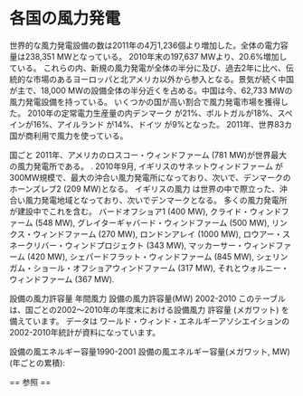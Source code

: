 # 各国の風力発電

世界的な風力発電設備の数は2011年の4万1,236個より増加した。全体の電力容量は238,351 MWとなっている。
2010年末の197,637 MWより、20.6%増加している。
これらの内、新規の風力発電が全体の半分に及び、過去2年に比べ、伝統的な市場のあるヨーロッパと北アメリカ以外から参入となる。景気が続く中国が主で、18,000 MWの設備全体の半分近くを占める。中国は今、62,733 MWの風力発電設備を持っている。
いくつかの国が高い割合で風力発電市場を獲得した。
2010年の定常電力生産量の内デンマーク が21%、ポルトガルが18%、スペインが16%、アイルランド が14%、ドイツ が9%となった。
2011年、世界83カ国が商利用で風力を使っている。

国ごと
2011年、アメリカのロスコー・ウィンドファーム (781 MW)が世界最大の風力発電所である。
. 
2010年9月, イギリスのサネットウィンドファーム が300MW規模で、最大の沖合い風力発電所になっており、次いで、デンマークの ホーンズレブ2 (209 MW)となる。
イギリスの風力 は世界の中で際立った、沖合い風力発電地域となっており、次いでデンマークとなる。
多くの風力発電所が建設中でこれを含む。 バードオフショア1 (400 MW), 
クライド・ウィンドファーム (548 MW), グレイターギャバード・ウィンドファーム (500 MW), リンクス・ウィンドファーム (270 MW), ロンドンアレイ (1000 MW), ロウアー・スネークリバー・ウィンドプロジェクト (343 MW), マッカーサー・ウィンドファーム (420 MW), シェパードフラット・ウィンドファーム (845 MW), シェリンガム・ショール・オフショアウィンドファーム (317 MW), それとウォルニー・ウィンドファーム (367 MW).

設備の風力許容量
年間風力
設備の風力許容量(MW) 2002-2010
このテーブルは、国ごとの2002～2010年の年度末における設備風力 許容量 (メガワット) を備えています。 
データは ワールド・ウィンド・エネルギーアソシエイションの2002-2010年統計が資料になっています。

設備の風エネルギー容量1990-2001
設備の風エネルギー容量(メガワット, MW)(年ごとの累積):


== 参照 ==